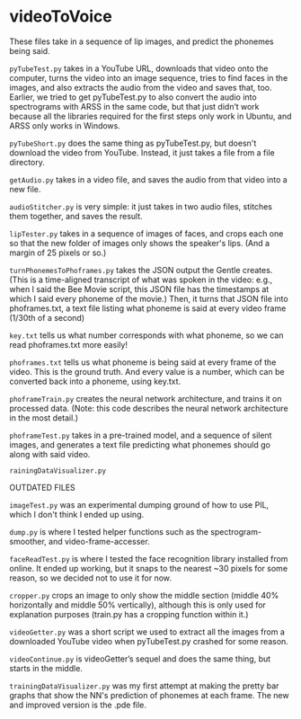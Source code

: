# videoToVoice
These files take in a sequence of lip images, and predict the phonemes being said.

`pyTubeTest.py` takes in a YouTube URL, downloads that video onto the computer, turns the video into an image sequence, tries to find faces in the images, and also extracts the audio from the video and saves that, too. Earlier, we tried to get pyTubeTest.py to also convert the audio into spectrograms with ARSS in the same code, but that just didn’t work because all the libraries required for the first steps only work in Ubuntu, and ARSS only works in Windows.

`pyTubeShort.py` does the same thing as pyTubeTest.py, but doesn't download the video from YouTube. Instead, it just takes a file from a file directory.

`getAudio.py` takes in a video file, and saves the audio from that video into a new file.

`audioStitcher.py` is very simple: it just takes in two audio files, stitches them together, and saves the result.

`lipTester.py` takes in a sequence of images of faces, and crops each one so that the new folder of images only shows the speaker's lips. (And a margin of 25 pixels or so.)

`turnPhonemesToPhoframes.py` takes the JSON output the Gentle creates. (This is a time-aligned transcript of what was spoken in the video: e.g., when I said the Bee Movie script, this JSON file has the timestamps at which I said every phoneme of the movie.) Then, it turns that JSON file into phoframes.txt, a text file listing what phoneme is said at every video frame (1/30th of a second)

`key.txt` tells us what number corresponds with what phoneme, so we can read phoframes.txt more easily!

`phoframes.txt` tells us what phoneme is being said at every frame of the video. This is the ground truth. And every value is a number, which can be converted back into a phoneme, using key.txt.

`phoframeTrain.py` creates the neural network architecture, and trains it on processed data. (Note: this code describes the neural network architecture in the most detail.)

`phoframeTest.py` takes in a pre-trained model, and a sequence of silent images, and generates a text file predicting what phonemes should go along with said video.

`rainingDataVisualizer.py`

OUTDATED FILES

`imageTest.py` was an experimental dumping ground of how to use PIL, which I don't think I ended up using.

`dump.py` is where I tested helper functions such as the spectrogram-smoother, and video-frame-accesser.

`faceReadTest.py` is where I tested the face recognition library installed from online. It ended up working, but it snaps to the nearest ~30 pixels for some reason, so we decided not to use it for now.

`cropper.py` crops an image to only show the middle section (middle 40% horizontally and middle 50% vertically), although this is only used for explanation purposes (train.py has a cropping function within it.)

`videoGetter.py` was a short script we used to extract all the images from a downloaded YouTube video when pyTubeTest.py crashed for some reason.

`videoContinue.py` is videoGetter’s sequel and does the same thing, but starts in the middle.

`trainingDataVisualizer.py` was my first attempt at making the pretty bar graphs that show the NN's prediction of phonemes at each frame. The new and improved version is the .pde file.
